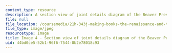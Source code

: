 ```yaml
---
content_type: resource
description: A section view of joint details diagram of the Beaver Press.
file: null
file_location: /coursemedia/21h-343j-making-books-the-renaissance-and-today-spring-2016/44bd0ce552b196f675448b2e78018c93_Image4.jpg
file_type: image/jpeg
resourcetype: Image
title: Image 4 - Section view of joint details diagram of the Beaver Press
uid: 44bd0ce5-52b1-96f6-7544-8b2e78018c93
---
```

